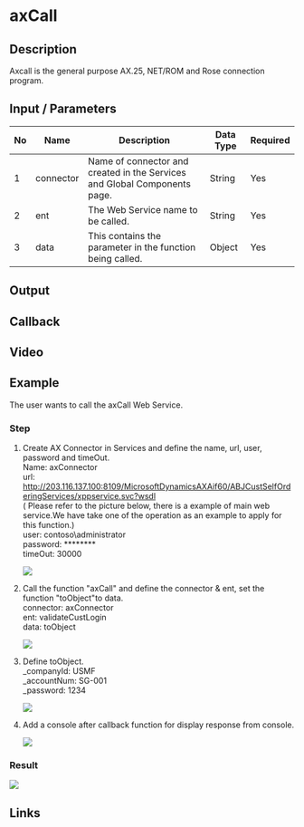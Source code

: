 ﻿# axCall 

## Description

Axcall is the general purpose AX.25, NET/ROM and Rose connection program. 

## Input / Parameters

| No | Name | Description | Data Type | Required |
| ------ | ------ | ------ |------ | ------ |
| 1 | connector | Name of connector and created in the Services and Global Components page. | String | Yes  |
| 2 | ent | The Web Service name to be called. | String | Yes  |
| 3 | data | This contains the  parameter in the function being called. | Object | Yes |

## Output

## Callback

## Video

## Example

The user wants to call the axCall Web Service.

### Step

1. Create AX Connector in Services and define the name, url,        user, password and timeOut.
   <br>Name: axConnector<br>
   url: http://203.116.137.100:8109/MicrosoftDynamicsAXAif60/ABJCustSelfOrderingServices/xppservice.svc?wsdl<br>( Please refer to the picture below, there is a example of main web service.We have take one of the operation as an example to apply for this function.)<br>
   user: contoso\administrator<br>
   password: ********<br>
   timeOut: 30000
   
   ![](../../../../document/function/Dataset/axCall/axCall-step-1.png?raw=true)
   
2. Call the function "axCall" and define the connector & ent, set    the function "toObject"to data.
   <br>
   connector: axConnector<br>
   ent: validateCustLogin<br>
   data: toObject<br>
   
   ![](../../../../document/function/Dataset/axCall/axCall-step-2.png?raw=true)
   
3. Define toObject.
   <br>
   _companyId: USMF<br>
   _accountNum: SG-001<br>
   _password: 1234<br>
    
   ![](../../../../document/function/Dataset/axCall/axCall-step-3.png?raw=true)
   
4. Add a console after callback function for display response       from console.   
   
   ![](../../../../document/function/Dataset/axCall/axCall-step-4.png?raw=true)
 
### Result

![](../../../../document/function/Dataset/axCall/axCall-result-1.png?raw=true)


## Links